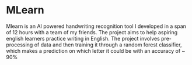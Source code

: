 # MLearn
Mlearn is an AI powered handwriting recognition tool I developed in a span of 12 hours with a team of my friends.
The project aims to help aspiring english learners practice writing in English. 
The project involves pre-processing of data and then training it through a random forest classifier, which makes a prediction on which letter it could be with an accuracy of ~ 90%

